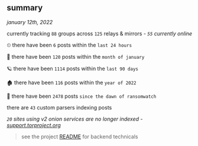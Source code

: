 
## summary
_january 12th, 2022_

currently tracking `88` groups across `125` relays & mirrors - _`55` currently online_

⏲ there have been `6` posts within the `last 24 hours`

🦈 there have been `120` posts within the `month of january`

🪐 there have been `1114` posts within the `last 90 days`

🏚 there have been `116` posts within the `year of 2022`

🦕 there have been `2478` posts `since the dawn of ransomwatch`

there are `43` custom parsers indexing posts

_`20` sites using v2 onion services are no longer indexed - [support.torproject.org](https://support.torproject.org/onionservices/v2-deprecation/)_

> see the project [README](https://github.com/thetanz/ransomwatch#ransomwatch--) for backend technicals

